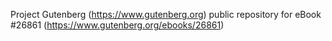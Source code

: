 Project Gutenberg (https://www.gutenberg.org) public repository for eBook #26861 (https://www.gutenberg.org/ebooks/26861)
